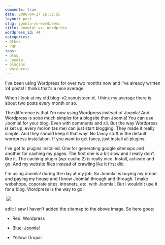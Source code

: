 ```yaml
---
comments: true
date: 2008-04-27 16:32:55
layout: post
slug: joomla-vs-wordpress
title: Joomla! vs. Wordpress
wordpress_id: 44
categories:
- Other
- PHP
tags:
- blog
- Joomla
- plugins
- wordpress
---
```


I've been using Wordpress for over two months now and I've already written 24 posts! I thinks that's a nice average.

When I look at my old blog: v2.vanutsteen.nl, I think my average there is about two posts every month or so.

The difference is that I'm now using Wordpress instead of Joomla! And Wordpress is sooo much simpler for a blogsite then Joomla! You can use Joomla! for your blog. Even with comments and all. But the way Wordpress is set up, every moron (as me) can just start blogging. They made it really simple. And they should keep it that way! No fancy stuff in the default wordpress installation. If you want to get fancy, just install all plugins.

I've got to plugins installed. One for generating google sitemaps and another for caching my pages. The first one is a bit slow and I really don't like it. The caching plugin (wp-cache 2) is really nice. Install, activate and go. And my website flies instead of crawling like it first did.

I'm using Joomla! during the day at my job. So Joomla! is buying my bread and paying my house and I know Joomla! through and through. I make webshops, coporate sites, intranets, etc. with Joomla!. But I wouldn't use it for a blog. Wordpress is the way to go!

 ![](http://www.vanutsteen.nl/wp-content/uploads/2008/04/wordpress_joomla_drupal.png)

edit: I saw I haven't added the sitemap to the above image. So here goes:



	
  * Red: Wordpress

	
  * Blue: Joomla!

	
  * Yellow: Drupal


